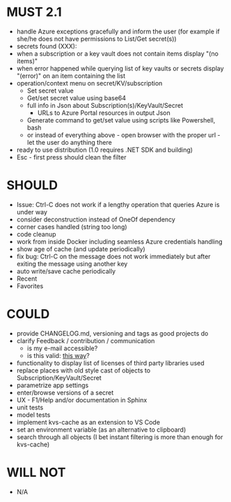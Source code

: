 # MUST 2.1

- handle Azure exceptions gracefully and inform the user (for example if she/he does not have permissions to List/Get secret(s))
- secrets found (XXX):
- when a subscription or a key vault does not contain items display "(no items)"
- when error happened while querying list of key vaults or secrets display "(error)" on an item containing the list
- operation/context menu on secret/KV/subscription
  - Set secret value
  - Get/set secret value using base64
  - full info in Json about Subscription(s)/KeyVault/Secret
    - URLs to Azure Portal resources in output Json
  - Generate command to get/set value using scripts like Powershell, bash
  - or instead of everything above - open browser with the proper url - let the user do anything there
- ready to use distribution (1.0 requires .NET SDK and building)
- Esc - first press should clean the filter

# SHOULD

- Issue: Ctrl-C does not work if a lengthy operation that queries Azure is under way
- consider deconstruction instead of OneOf dependency
- corner cases handled (string too long)
- code cleanup
- work from inside Docker including seamless Azure credentials handling
- show age of cache (and update periodically)
- fix bug: Ctrl-C on the message does not work immediately but after exiting the message using another key
- auto write/save cache periodically 
- Recent
- Favorites

# COULD

- provide CHANGELOG.md, versioning and tags as good projects do
- clarify Feedback / contribution / communication
  - is my e-mail accessible?
  - is this valid: [this way](https://stackoverflow.com/a/49277449/669692)?
- functionality to display list of licenses of third party libraries used
- replace places with old style cast of objects to Subscription/KeyVault/Secret
- parametrize app settings
- enter/browse versions of a secret
- UX - F1/Help and/or documentation in Sphinx
- unit tests
- model tests
- implement kvs-cache as an extension to VS Code
- set an environment variable (as an alternative to clipboard)
- search through all objects (I bet instant filtering is more than enough for kvs-cache)

# WILL NOT

- N/A
